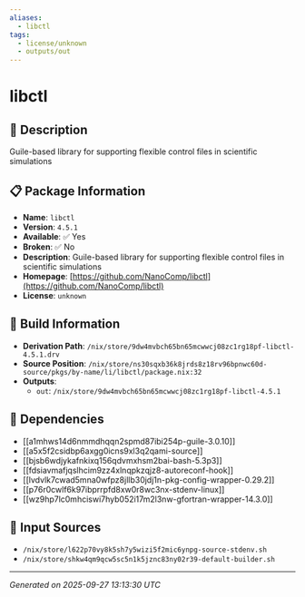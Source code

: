```yaml
---
aliases:
  - libctl
tags:
  - license/unknown
  - outputs/out
---
```


# libctl

## 📝 Description

Guile-based library for supporting flexible control files in scientific simulations

## 📋 Package Information

- **Name**: `libctl`
- **Version**: `4.5.1`
- **Available**: ✅ Yes
- **Broken**: ✅ No
- **Description**: Guile-based library for supporting flexible control files in scientific simulations
- **Homepage**: [https://github.com/NanoComp/libctl](https://github.com/NanoComp/libctl)
- **License**: `unknown`

## 🔧 Build Information

- **Derivation Path**: `/nix/store/9dw4mvbch65bn65mcwwcj08zc1rg18pf-libctl-4.5.1.drv`
- **Source Position**: `/nix/store/ns30sqxb36k8jrds8z18rv96bpnwc60d-source/pkgs/by-name/li/libctl/package.nix:32`
- **Outputs**:
  - `out`:  `/nix/store/9dw4mvbch65bn65mcwwcj08zc1rg18pf-libctl-4.5.1`

## 🔗 Dependencies

- [[a1mhws14d6nmmdhqqn2spmd87ibi254p-guile-3.0.10]]
- [[a5x5f2csidbp6axgg0icns9xl3q2qami-source]]
- [[bjsb6wdjykafnkixq156qdvmxhsm2bai-bash-5.3p3]]
- [[fdsiavmafjqslhcim9zz4xlnqpkzqjz8-autoreconf-hook]]
- [[lvdvlk7cwad5mna0wfpz8jllb30jdj1n-pkg-config-wrapper-0.29.2]]
- [[p76r0cwlf6k97ibprrpfd8xw0r8wc3nx-stdenv-linux]]
- [[wz9hp7lc0mhciswi7hyb052i17m2l3nw-gfortran-wrapper-14.3.0]]

## 📁 Input Sources

- `/nix/store/l622p70vy8k5sh7y5wizi5f2mic6ynpg-source-stdenv.sh`
- `/nix/store/shkw4qm9qcw5sc5n1k5jznc83ny02r39-default-builder.sh`

---
*Generated on 2025-09-27 13:13:30 UTC*
